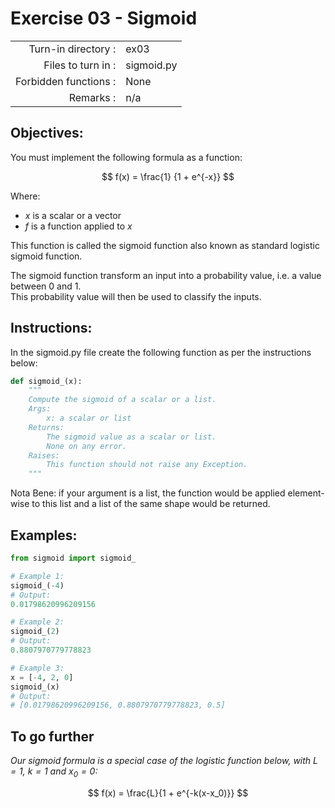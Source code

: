 # Exercise 03 - Sigmoid

|                         |                         |
| -----------------------:| ----------------------- |
|   Turn-in directory :   |  ex03                   |
|   Files to turn in :    |  sigmoid.py             |
|   Forbidden functions : |  None                   |
|   Remarks :             |  n/a                    |

## Objectives:
You must implement the following formula as a function:  

$$
f(x) = \frac{1} {1 + e^{-x}}
$$

Where:  
* $x$ is a scalar or a vector
* $f$ is a function applied to $x$

This function is called the sigmoid function also known as standard logistic sigmoid function.

The sigmoid function transform an input into a probability value, i.e. a value between 0 and 1.  
This probability value will then be used to classify the inputs.
## Instructions:
In the sigmoid.py file create the following function as per the instructions below: 
```python
def sigmoid_(x):
    """
    Compute the sigmoid of a scalar or a list.
    Args:
        x: a scalar or list
    Returns: 
        The sigmoid value as a scalar or list.
        None on any error.
    Raises:
        This function should not raise any Exception.
    """
```

Nota Bene: if your argument is a list, the function would be applied element-wise to this list and a list of the same shape would be returned.
      
## Examples:
```python
from sigmoid import sigmoid_

# Example 1:
sigmoid_(-4)
# Output:
0.01798620996209156

# Example 2:
sigmoid_(2)
# Output:
0.8807970779778823

# Example 3:
x = [-4, 2, 0]
sigmoid_(x)
# Output:
# [0.01798620996209156, 0.8807970779778823, 0.5]
```
## To go further
*Our sigmoid formula is a special case of the logistic function below, with $L = 1$, $k = 1$ and $x_0 = 0$:*

$$
f(x) = \frac{L}{1 + e^{-k(x-x_0)}}
$$